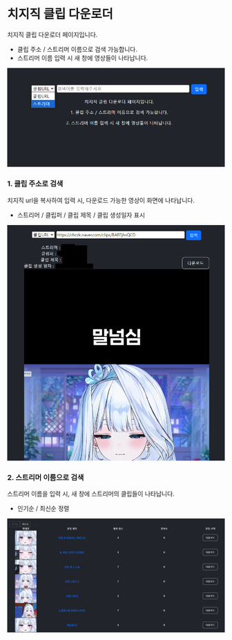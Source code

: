 # 치지직 클립 다운로더

치지직 클립 다운로더 페이지입니다.
- 클립 주소 / 스트리머 이름으로 검색 가능합니다.
- 스트리머 이름 입력 시 새 창에 영상들이 나타납니다.
<img src="src/main/readmeImg/mainPage.png">

### 1. 클립 주소로 검색
치지직 url을 복사하여 입력 시, 다운로드 가능한 영상이 화면에 나타납니다.
- 스트리머 / 클립퍼 / 클립 제목 / 클립 생성일자 표시
<img src="src/main/readmeImg/clipExample.png">

### 2. 스트리머 이름으로 검색
스트리머 이름을 입력 시, 새 창에 스트리머의 클립들이 나타납니다.
- 인기순 / 최신순 정렬
<img src="src/main/readmeImg/clipExample2.png">


